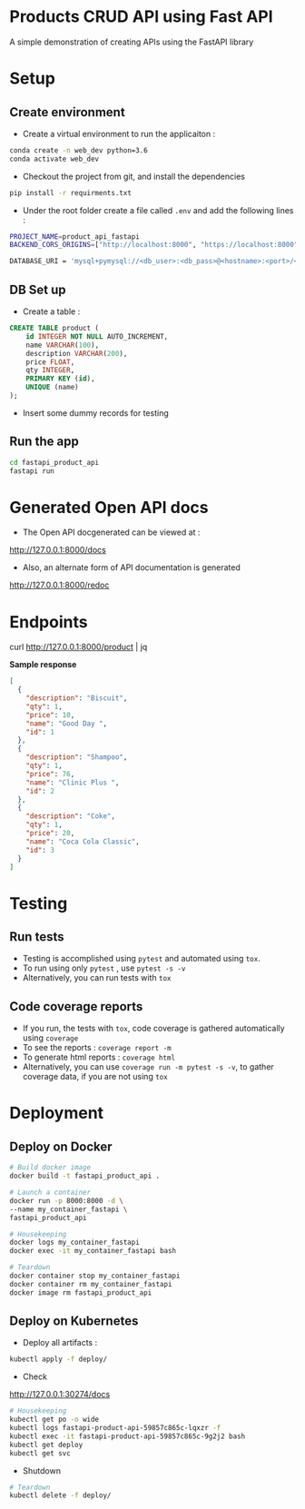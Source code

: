# Products CRUD API using Fast API

A simple demonstration of creating APIs using the FastAPI library

# Setup

## Create environment

* Create a virtual environment to run the applicaiton :

```bash
conda create -n web_dev python=3.6
conda activate web_dev
```

* Checkout the project from git, and install the dependencies
  
```bash
pip install -r requirments.txt
```

* Under the root folder create a file called `.env` and add the following lines :

```bash
PROJECT_NAME=product_api_fastapi
BACKEND_CORS_ORIGINS=["http://localhost:8000", "https://localhost:8000", "http://localhost", "https://localhost"]

DATABASE_URI = 'mysql+pymysql://<db_user>:<db_pass>@<hostname>:<port>/<db_name>'
```

## DB Set up

* Create a table :

```sql
CREATE TABLE product (
	id INTEGER NOT NULL AUTO_INCREMENT,
	name VARCHAR(100),
	description VARCHAR(200),
	price FLOAT,
	qty INTEGER,
	PRIMARY KEY (id),
	UNIQUE (name)
);
```

* Insert some dummy records for testing

## Run the app

```bash
cd fastapi_product_api
fastapi run
```

# Generated Open API docs

* The Open API docgenerated can be viewed at :

http://127.0.0.1:8000/docs

* Also, an alternate form of API documentation is generated
  
http://127.0.0.1:8000/redoc

# Endpoints

curl http://127.0.0.1:8000/product | jq

**Sample response**

```json
[
  {
    "description": "Biscuit",
    "qty": 1,
    "price": 10,
    "name": "Good Day ",
    "id": 1
  },
  {
    "description": "Shampoo",
    "qty": 1,
    "price": 76,
    "name": "Clinic Plus ",
    "id": 2
  },
  {
    "description": "Coke",
    "qty": 1,
    "price": 20,
    "name": "Coca Cola Classic",
    "id": 3
  }
]
```
# Testing

## Run tests

* Testing is accomplished using `pytest` and automated using `tox`.
* To run using only `pytest` , use  `pytest -s -v`
* Alternatively, you can run tests with `tox`

## Code coverage reports

* If you run, the tests with `tox`, code coverage is gathered automatically using `coverage`
* To see the reports : `coverage report -m`
* To generate html reports :  `coverage html`
* Alternatively, you can use `coverage run -m pytest -s -v`, to gather coverage data, if you are not using `tox`

# Deployment

## Deploy on Docker 

```bash
# Build docker image
docker build -t fastapi_product_api .

# Launch a container
docker run -p 8000:8000 -d \
--name my_container_fastapi \
fastapi_product_api

# Housekeeping
docker logs my_container_fastapi
docker exec -it my_container_fastapi bash

# Teardown
docker container stop my_container_fastapi
docker container rm my_container_fastapi
docker image rm fastapi_product_api
```

## Deploy on Kubernetes

* Deploy all artifacts :

```bash
kubectl apply -f deploy/
```

* Check

http://127.0.0.1:30274/docs

```bash
# Housekeeping
kubectl get po -o wide
kubectl logs fastapi-product-api-59857c865c-lqxzr -f
kubectl exec -it fastapi-product-api-59857c865c-9g2j2 bash
kubectl get deploy
kubectl get svc
```

* Shutdown 

```bash
# Teardown
kubectl delete -f deploy/
````